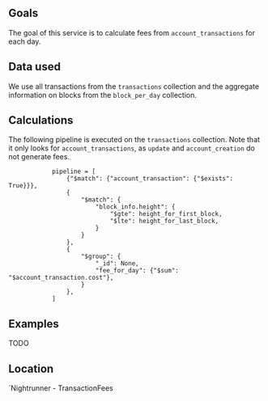 ## Goals
The goal of this service is to calculate fees from `account_transactions` for each day.

## Data used
We use all transactions from the `transactions` collection and the aggregate information on blocks from the `block_per_day` collection.

## Calculations
The following pipeline is executed on the `transactions` collection. Note that it only looks for `account_transactions`, as `update` and `account_creation` do not generate fees.


```
            pipeline = [
                {"$match": {"account_transaction": {"$exists": True}}},
                {
                    "$match": {
                        "block_info.height": {
                            "$gte": height_for_first_block,
                            "$lte": height_for_last_block,
                        }
                    }
                },
                {
                    "$group": {
                        "_id": None,
                        "fee_for_day": {"$sum": "$account_transaction.cost"},
                    }
                },
            ]
```

## Examples
TODO

## Location
`Nightrunner - TransactionFees

